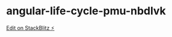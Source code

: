 # angular-life-cycle-pmu-nbdlvk

[Edit on StackBlitz ⚡️](https://stackblitz.com/edit/angular-life-cycle-pmu-nbdlvk)